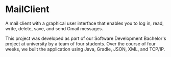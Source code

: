 # MailClient

A mail client with a graphical user interface that enables you to log in, read, write, delete, save, and send Gmail messages.

This project was developed as part of our Software Development Bachelor's project at university by a team of four students. 
Over the course of four weeks, we built the application using Java, Gradle, JSON, XML, and TCP/IP.